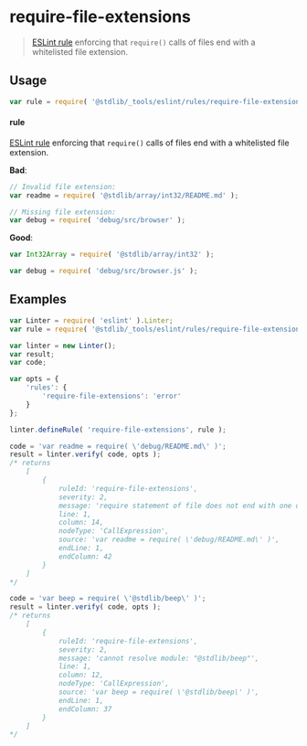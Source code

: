 # require-file-extensions

> [ESLint rule][eslint-rules] enforcing that `require()` calls of files end with a whitelisted file extension.

<section class="intro">

</section>

<!-- /.intro -->

<section class="usage">

## Usage

```javascript
var rule = require( '@stdlib/_tools/eslint/rules/require-file-extensions' );
```

#### rule

[ESLint rule][eslint-rules] enforcing that `require()` calls of files end with a whitelisted file extension.

**Bad**:

<!-- eslint-disable stdlib/require-file-extensions -->

```javascript
// Invalid file extension:
var readme = require( '@stdlib/array/int32/README.md' );

// Missing file extension:
var debug = require( 'debug/src/browser' );
```

**Good**:

``` javascript 
var Int32Array = require( '@stdlib/array/int32' );

var debug = require( 'debug/src/browser.js' );
```

</section>

<!-- /.usage -->

<section class="examples">

## Examples

```javascript
var Linter = require( 'eslint' ).Linter;
var rule = require( '@stdlib/_tools/eslint/rules/require-file-extensions' );

var linter = new Linter();
var result;
var code;

var opts = {
    'rules': {
        'require-file-extensions': 'error'
    }
};

linter.defineRule( 'require-file-extensions', rule );

code = 'var readme = require( \'debug/README.md\' )';
result = linter.verify( code, opts );
/* returns
    [
        {
            ruleId: 'require-file-extensions',
            severity: 2,
            message: 'require statement of file does not end with one of the whitelisted file extensions (.js,.json,.node). Value: debug/README.md',
            line: 1,
            column: 14,
            nodeType: 'CallExpression',
            source: 'var readme = require( \'debug/README.md\' )',
            endLine: 1,
            endColumn: 42
        }
    ]
*/

code = 'var beep = require( \'@stdlib/beep\' )';
result = linter.verify( code, opts );
/* returns
    [
        {
            ruleId: 'require-file-extensions',
            severity: 2,
            message: 'cannot resolve module: "@stdlib/beep"',
            line: 1,
            column: 12,
            nodeType: 'CallExpression',
            source: 'var beep = require( \'@stdlib/beep\' )',
            endLine: 1,
            endColumn: 37
        }
    ]
*/
```

</section>

<!-- /.examples -->

<section class="links">

[eslint-rules]: https://eslint.org/docs/developer-guide/working-with-rules

</section>

<!-- /.links -->
